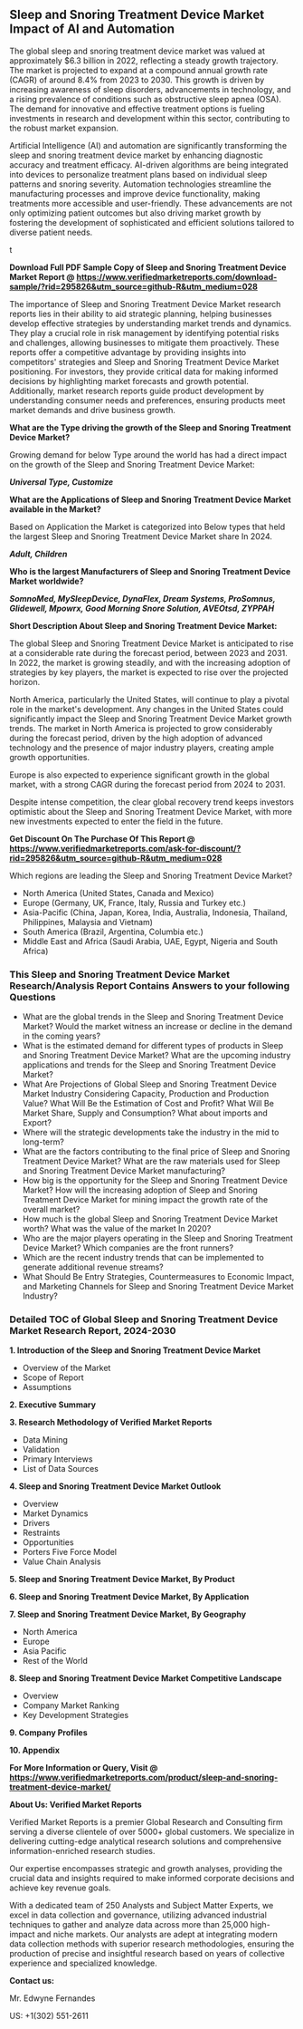 <h2>Sleep and Snoring Treatment Device Market Impact of AI and Automation</h2><p>The global sleep and snoring treatment device market was valued at approximately $6.3 billion in 2022, reflecting a steady growth trajectory. The market is projected to expand at a compound annual growth rate (CAGR) of around 8.4% from 2023 to 2030. This growth is driven by increasing awareness of sleep disorders, advancements in technology, and a rising prevalence of conditions such as obstructive sleep apnea (OSA). The demand for innovative and effective treatment options is fueling investments in research and development within this sector, contributing to the robust market expansion.</p><p>Artificial Intelligence (AI) and automation are significantly transforming the sleep and snoring treatment device market by enhancing diagnostic accuracy and treatment efficacy. AI-driven algorithms are being integrated into devices to personalize treatment plans based on individual sleep patterns and snoring severity. Automation technologies streamline the manufacturing processes and improve device functionality, making treatments more accessible and user-friendly. These advancements are not only optimizing patient outcomes but also driving market growth by fostering the development of sophisticated and efficient solutions tailored to diverse patient needs.</p>t</p><p id="" class=""><strong>Download Full PDF Sample Copy of Sleep and Snoring Treatment Device Market Report @ <a href="https://www.verifiedmarketreports.com/download-sample/?rid=295826&utm_source=github-R&utm_medium=028" target="_blank">https://www.verifiedmarketreports.com/download-sample/?rid=295826&utm_source=github-R&utm_medium=028</a></strong></p><p>The importance of&nbsp;Sleep and Snoring Treatment Device Market research reports lies in their ability to aid strategic planning, helping businesses develop effective strategies by understanding market trends and dynamics. They play a crucial role in risk management by identifying potential risks and challenges, allowing businesses to mitigate them proactively. These reports offer a competitive advantage by providing insights into competitors' strategies and Sleep and Snoring Treatment Device Market positioning. For investors, they provide critical data for making informed decisions by highlighting market forecasts and growth potential. Additionally, market research reports guide product development by understanding consumer needs and preferences, ensuring products meet market demands and drive business growth.</p><p><strong>What are the&nbsp;Type driving the growth of the Sleep and Snoring Treatment Device Market?</strong></p><p id="" class="">Growing demand for below Type around the world has had a direct impact on the growth of the Sleep and Snoring Treatment Device Market:</p><em><strong>Universal Type, Customize</strong></em></p><strong>What are the&nbsp;Applications&nbsp;of Sleep and Snoring Treatment Device Market available in the Market?</strong></p><p id="" class="">Based on Application the Market is categorized into Below types that held the largest Sleep and Snoring Treatment Device Market share In 2024.</p><em><strong>Adult, Children</strong></em></p><strong>Who is the largest Manufacturers of Sleep and Snoring Treatment Device Market worldwide?</strong></p><p><em><strong>SomnoMed, MySleepDevice, DynaFlex, Dream Systems, ProSomnus, Glidewell, Mpowrx, Good Morning Snore Solution, AVEOtsd, ZYPPAH</strong></em></p><p id="" class=""><strong>Short Description About Sleep and Snoring Treatment Device Market:</strong></p><p>The global Sleep and Snoring Treatment Device Market is anticipated to rise at a considerable rate during the forecast period, between 2023 and 2031. In 2022, the market is growing steadily, and with the increasing adoption of strategies by key players, the market is expected to rise over the projected horizon.</p><p>North America, particularly the United States, will continue to play a pivotal role in the market's development. Any changes in the United States could significantly impact the Sleep and Snoring Treatment Device Market growth trends. The market in North America is projected to grow considerably during the forecast period, driven by the high adoption of advanced technology and the presence of major industry players, creating ample growth opportunities.</p><p>Europe is also expected to experience significant growth in the global market, with a strong CAGR during the forecast period from 2024 to 2031.</p><p>Despite intense competition, the clear global recovery trend keeps investors optimistic about the Sleep and Snoring Treatment Device Market, with more new investments expected to enter the field in the future.</p><p id="" class=""><strong>Get Discount On The Purchase Of This Report @ <a href="https://www.verifiedmarketreports.com/ask-for-discount/?rid=295826&utm_source=github-R&utm_medium=028" target="_blank">https://www.verifiedmarketreports.com/ask-for-discount/?rid=295826&utm_source=github-R&utm_medium=028</a></strong></p>Which regions are leading the Sleep and Snoring Treatment Device Market?</p><ul><li>North America (United States, Canada and Mexico)</li><li>Europe (Germany, UK, France, Italy, Russia and Turkey etc.)</li><li>Asia-Pacific (China, Japan, Korea, India, Australia, Indonesia, Thailand, Philippines, Malaysia and Vietnam)</li><li>South America (Brazil, Argentina, Columbia etc.)</li><li>Middle East and Africa (Saudi Arabia, UAE, Egypt, Nigeria and South Africa)</li></ul><h3 id="" class="">This Sleep and Snoring Treatment Device Market Research/Analysis Report Contains Answers to your following Questions</h3><ul><li>What are the global trends in the Sleep and Snoring Treatment Device Market? Would the market witness an increase or decline in the demand in the coming years?</li><li>What is the estimated demand for different types of products in Sleep and Snoring Treatment Device Market? What are the upcoming industry applications and trends for the Sleep and Snoring Treatment Device Market?</li><li>What Are Projections of Global Sleep and Snoring Treatment Device Market Industry Considering Capacity, Production and Production Value? What Will Be the Estimation of Cost and Profit? What Will Be Market Share, Supply and Consumption? What about imports and Export?</li><li>Where will the strategic developments take the industry in the mid to long-term?</li><li>What are the factors contributing to the final price of Sleep and Snoring Treatment Device Market? What are the raw materials used for Sleep and Snoring Treatment Device Market manufacturing?</li><li>How big is the opportunity for the Sleep and Snoring Treatment Device Market? How will the increasing adoption of Sleep and Snoring Treatment Device Market for mining impact the growth rate of the overall market?</li><li>How much is the global Sleep and Snoring Treatment Device Market worth? What was the value of the market In 2020?</li><li>Who are the major players operating in the Sleep and Snoring Treatment Device Market? Which companies are the front runners?</li><li>Which are the recent industry trends that can be implemented to generate additional revenue streams?</li><li>What Should Be Entry Strategies, Countermeasures to Economic Impact, and Marketing Channels for Sleep and Snoring Treatment Device Market Industry?</li></ul><h3 id="" class="">Detailed TOC of Global Sleep and Snoring Treatment Device Market Research Report, 2024-2030</h3><p id="" class=""><strong>1. Introduction of the Sleep and Snoring Treatment Device Market</strong></p><ul><li>Overview of the Market</li><li>Scope of Report</li><li>Assumptions</li></ul><p id="" class=""><strong>2. Executive Summary</strong></p><p id="" class=""><strong>3. Research Methodology of Verified Market Reports</strong></p><ul><li>Data Mining</li><li>Validation</li><li>Primary Interviews</li><li>List of Data Sources</li></ul><p id="" class=""><strong>4. Sleep and Snoring Treatment Device Market Outlook</strong></p><ul><li>Overview</li><li>Market Dynamics</li><li>Drivers</li><li>Restraints</li><li>Opportunities</li><li>Porters Five Force Model</li><li>Value Chain Analysis</li></ul><p id="" class=""><strong>5. Sleep and Snoring Treatment Device Market, By Product</strong></p><p id="" class=""><strong>6. Sleep and Snoring Treatment Device Market, By Application</strong></p><p id="" class=""><strong>7. Sleep and Snoring Treatment Device Market, By Geography</strong></p><ul><li>North America</li><li>Europe</li><li>Asia Pacific</li><li>Rest of the World</li></ul><p id="" class=""><strong>8. Sleep and Snoring Treatment Device Market Competitive Landscape</strong></p><ul><li>Overview</li><li>Company Market Ranking</li><li>Key Development Strategies</li></ul><p id="" class=""><strong>9. Company Profiles</strong></p><p id="" class=""><strong>10. Appendix</strong></p><p id="" class=""><strong>For More Information or Query, Visit @ <a href="https://www.verifiedmarketreports.com/product/sleep-and-snoring-treatment-device-market/" target="_blank">https://www.verifiedmarketreports.com/product/sleep-and-snoring-treatment-device-market/</a></strong></p><p id="" class=""><strong>About Us: Verified Market Reports</strong></p><p id="" class="">Verified Market Reports is a premier Global Research and Consulting firm serving a diverse clientele of over 5000+ global customers. We specialize in delivering cutting-edge analytical research solutions and comprehensive information-enriched research studies.</p><p id="" class="">Our expertise encompasses strategic and growth analyses, providing the crucial data and insights required to make informed corporate decisions and achieve key revenue goals.</p><p id="" class="">With a dedicated team of 250 Analysts and Subject Matter Experts, we excel in data collection and governance, utilizing advanced industrial techniques to gather and analyze data across more than 25,000 high-impact and niche markets. Our analysts are adept at integrating modern data collection methods with superior research methodologies, ensuring the production of precise and insightful research based on years of collective experience and specialized knowledge.</p><p id="" class=""><strong>Contact us:</strong></p><p id="" class="">Mr. Edwyne Fernandes</p><p id="" class="">US: +1(302) 551-2611</p>